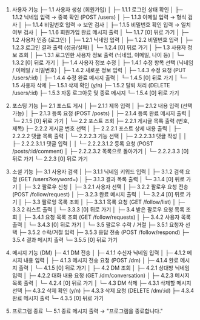 1. 사용자 기능
├─ 1.1 사용자 생성 (회원가입)
│  ├─ 1.1.1 로그인 상태 확인
│  ├─ 1.1.2 닉네임 입력 → 중복 확인 (POST /users)
│  ├─ 1.1.3 이메일 입력 → 형식 검사
│  ├─ 1.1.4 비밀번호 입력 → 보안 검사
│  ├─ 1.1.5 비밀번호 확인 입력 → 일치 여부 검사
│  ├─ 1.1.6 회원가입 완료 메시지 출력
│  └─ 1.1.7 [0] 뒤로 가기
│
├─ 1.2 사용자 인증 (로그인)
│  ├─ 1.2.1 닉네임 입력
│  ├─ 1.2.2 비밀번호 입력
│  ├─ 1.2.3 로그인 결과 출력 (성공/실패)
│  └─ 1.2.4 [0] 뒤로 가기
│
├─ 1.3 사용자 정보 조회
│  ├─ 1.3.1 로그인한 사용자 정보 출력 (닉네임, 이메일, 나이 등)
│  └─ 1.3.2 [0] 뒤로 가기
│
├─ 1.4 사용자 정보 수정
│  ├─ 1.4.1 수정 항목 선택 (닉네임 / 이메일 / 비밀번호)
│  ├─ 1.4.2 새로운 정보 입력
│  ├─ 1.4.3 수정 요청 (PUT /users/:id)
│  ├─ 1.4.4 수정 완료 메시지 출력
│  └─ 1.4.5 [0] 뒤로 가기
│
└─ 1.5 사용자 삭제
   ├─ 1.5.1 삭제 확인 (y/n)
   ├─ 1.5.2 탈퇴 처리 (DELETE /users/:id)
   ├─ 1.5.3 자동 로그아웃 및 종료 메시지
   └─ 1.5.4 [0] 뒤로 가기

2. 포스팅 기능
├─ 2.1 포스트 게시
│  ├─ 2.1.1 제목 입력
│  ├─ 2.1.2 내용 입력 (선택 가능)
│  ├─ 2.1.3 등록 요청 (POST /posts)
│  ├─ 2.1.4 등록 완료 메시지 출력
│  └─ 2.1.5 [0] 뒤로 가기
│
└─ 2.2 포스트 조회
   ├─ 2.2.1 게시글 목록 출력 (번호, 제목)
   ├─ 2.2.2 게시글 번호 선택
   │  ├─ 2.2.2.1 포스트 상세 내용 출력
   │  ├─ 2.2.2.2 댓글 목록 출력
   │  └─ 2.2.2.3 기능 선택
   │     ├─ 2.2.2.3.1 댓글 작성
   │     │  ├─ 2.2.2.3.1.1 댓글 입력
   │     │  └─ 2.2.2.3.1.2 등록 요청 (POST /posts/:id/comment)
   │     ├─ 2.2.2.3.2 목록으로 돌아가기
   │     └─ 2.2.2.3.3 [0] 뒤로 가기
   └─ 2.2.3 [0] 뒤로 가기

3. 소셜 기능
├─ 3.1 사용자 검색
│  ├─ 3.1.1 닉네임 키워드 입력
│  ├─ 3.1.2 검색 요청 (GET /users?keyword=)
│  ├─ 3.1.3 결과 목록 출력
│  └─ 3.1.4 [0] 뒤로 가기
│
├─ 3.2 팔로우 신청
│  ├─ 3.2.1 사용자 선택
│  ├─ 3.2.2 팔로우 요청 전송 (POST /follow/request)
│  ├─ 3.2.3 완료 메시지 출력
│  └─ 3.2.4 [0] 뒤로 가기
│
├─ 3.3 팔로잉 목록 조회
│  ├─ 3.3.1 목록 요청 (GET /follow/list)
│  ├─ 3.3.2 리스트 출력
│  └─ 3.3.3 [0] 뒤로 가기
│
├─ 3.4 받은 팔로우 요청 목록 조회
│  ├─ 3.4.1 요청 목록 조회 (GET /follow/requests)
│  ├─ 3.4.2 사용자 목록 출력
│  └─ 3.4.3 [0] 뒤로 가기
│
└─ 3.5 팔로우 수락 / 거절
   ├─ 3.5.1 요청자 선택
   ├─ 3.5.2 수락/거절 입력
   ├─ 3.5.3 응답 전송 (POST /follow/respond)
   ├─ 3.5.4 결과 메시지 출력
   └─ 3.5.5 [0] 뒤로 가기

4. 메시지 기능 (DM)
├─ 4.1 DM 전송
│  ├─ 4.1.1 수신자 닉네임 입력
│  ├─ 4.1.2 메시지 내용 입력
│  ├─ 4.1.3 메시지 전송 요청 (POST /dm)
│  ├─ 4.1.4 완료 메시지 출력
│  └─ 4.1.5 [0] 뒤로 가기
│
├─ 4.2 DM 조회
│  ├─ 4.2.1 상대방 닉네임 입력
│  ├─ 4.2.2 대화 내용 요청 (GET /dm/conversation)
│  ├─ 4.2.3 메시지 목록 출력
│  └─ 4.2.4 [0] 뒤로 가기
│
└─ 4.3 DM 삭제
   ├─ 4.3.1 삭제할 메시지 선택
   ├─ 4.3.2 삭제 확인 (y/n)
   ├─ 4.3.3 삭제 요청 (DELETE /dm/:id)
   ├─ 4.3.4 완료 메시지 출력
   └─ 4.3.5 [0] 뒤로 가기

5. 프로그램 종료
└─ 5.1 종료 메시지 출력 → "프로그램을 종료합니다."
